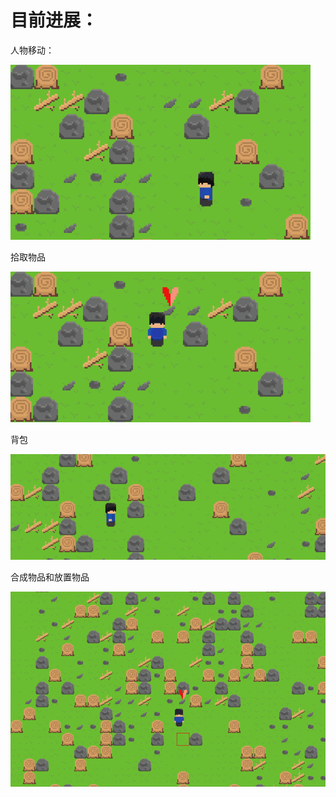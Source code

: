 # 目前进展：

人物移动：

![move](./snapshot/walk.gif)

拾取物品

![pickup](./snapshot/pickup.gif)

背包

![backpack](./snapshot/backpack.gif)

合成物品和放置物品

![backpack](./snapshot/compose_and_put.gif)